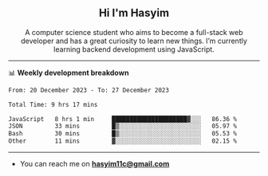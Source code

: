 <h2 align="center">Hi I'm Hasyim</h2>

<p align="center">A computer science student who aims to become a full-stack web developer and has a great curiosity to learn new things. I’m currently learning backend development using JavaScript.</p>

<!--![Anurag's GitHub stats](https://github-readme-stats-one-pink-11.vercel.app/api?username=hasyimashari&show_icons=true&theme=transparent&hide=contribs,prs)-->

---

📊 **Weekly development breakdown**

<!--START_SECTION:waka-->

```txt
From: 20 December 2023 - To: 27 December 2023

Total Time: 9 hrs 17 mins

JavaScript   8 hrs 1 min     █████████████████████▓░░░   86.36 %
JSON         33 mins         █▒░░░░░░░░░░░░░░░░░░░░░░░   05.97 %
Bash         30 mins         █▒░░░░░░░░░░░░░░░░░░░░░░░   05.53 %
Other        11 mins         ▓░░░░░░░░░░░░░░░░░░░░░░░░   02.15 %
```

<!--END_SECTION:waka-->

---

- You can reach me on **hasyim11c@gmail.com**
